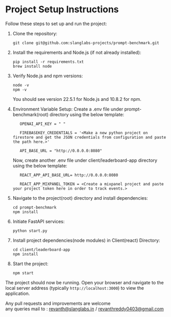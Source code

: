 # Project Setup Instructions

Follow these steps to set up and run the project:

1. Clone the repository:

   ```
   git clone git@github.com:slanglabs-projects/prompt-benchmark.git
   ```

2. Install the requirements and Node.js (if not already installed):

   ```
   pip install -r requirements.txt
   brew install node
   ```

3. Verify Node.js and npm versions:

   ```
   node -v
   npm -v
   ```

   You should see version 22.5.1 for Node.js and 10.8.2 for npm.

4. Environment Variable Setup:
   Create a .env file under prompt-benchmark(root) directory using the below template:
   ```
      OPENAI_API_KEY = " " 

      FIREBASEKEY_CREDENTIALS = '<Make a new python project on firestore and get the JSON credentials from configuration and paste the path here.>'

      API_BASE_URL = "http://0.0.0.0:8080"
   ```
   Now, create another .env file under client/leaderboard-app directory using the below template:
   ```
      REACT_APP_API_BASE_URL= http://0.0.0.0:8080

      REACT_APP_MIXPANEL_TOKEN = <Create a mixpanel project and paste your project token here in order to track events.>
   ```

5. Navigate to the project(root) directory and install dependencies:

   ```
   cd prompt-benchmark
   npm install
   ```

6. Initiate FastAPI services:

   ```
   python start.py
   ```

7. Install project dependencies(node modules) in Client(react) Directory:

   ```
   cd client/leaderboard-app
   npm install
   ```

8. Start the project:

   ```
   npm start
   ```

The project should now be running. Open your browser and navigate to the local server address (typically `http://localhost:3000`) to view the application. <br>

Any pull requests and improvements are welcome <br>
any queries mail to : revanth@slanglabs.in / revanthreddy0403@gmail.com <br>
